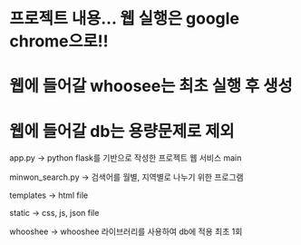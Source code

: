 # 프로젝트 내용... 웹 실행은 google chrome으로!!

# 웹에 들어갈 whoosee는 최초 실행 후 생성

# 웹에 들어갈 db는 용량문제로 제외

app.py -> python flask를 기반으로 작성한 프로젝트 웹 서비스 main

minwon_search.py -> 검색어를 월별, 지역별로 나누기 위한 프로그램

templates -> html file

static -> css, js, json file

whooshee -> whooshee 라이브러리를 사용하여 db에 적용 최초 1회 
